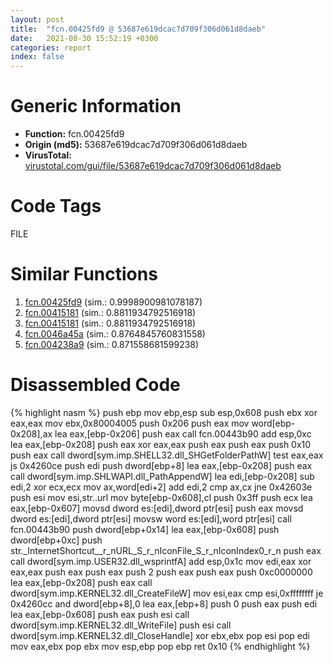 ```yaml
---
layout: post
title:  "fcn.00425fd9 @ 53687e619dcac7d709f306d061d8daeb"
date:   2021-08-30 15:52:19 +0300
categories: report
index: false
---
```


# Generic Information
- **Function:** fcn.00425fd9
- **Origin (md5):** 53687e619dcac7d709f306d061d8daeb
- **VirusTotal:** [virustotal.com/gui/file/53687e619dcac7d709f306d061d8daeb][virustotal_ref]

# Code Tags
<span class="tag" id="FILE">FILE</span>


# Similar Functions

1. [fcn.00425fd9][similar_1_ref] (sim.: 0.9998900981078187)
2. [fcn.00415181][similar_2_ref] (sim.: 0.8811934792516918)
3. [fcn.00415181][similar_3_ref] (sim.: 0.8811934792516918)
4. [fcn.0046a45a][similar_4_ref] (sim.: 0.8764845760831558)
5. [fcn.004238a9][similar_5_ref] (sim.: 0.871558681599238)


# Disassembled Code

{% highlight nasm %}
push ebp
mov ebp,esp
sub esp,0x608
push ebx
xor eax,eax
mov ebx,0x80004005
push 0x206
push eax
mov word[ebp-0x208],ax
lea eax,[ebp-0x206]
push eax
call fcn.00443b90
add esp,0xc
lea eax,[ebp-0x208]
push eax
xor eax,eax
push eax
push eax
push 0x10
push eax
call dword[sym.imp.SHELL32.dll_SHGetFolderPathW]
test eax,eax
js 0x4260ce
push edi
push dword[ebp+8]
lea eax,[ebp-0x208]
push eax
call dword[sym.imp.SHLWAPI.dll_PathAppendW]
lea edi,[ebp-0x208]
sub edi,2
xor ecx,ecx
mov ax,word[edi+2]
add edi,2
cmp ax,cx
jne 0x42603e
push esi
mov esi,str..url
mov byte[ebp-0x608],cl
push 0x3ff
push ecx
lea eax,[ebp-0x607]
movsd dword es:[edi],dword ptr[esi]
push eax
movsd dword es:[edi],dword ptr[esi]
movsw word es:[edi],word ptr[esi]
call fcn.00443b90
push dword[ebp+0x14]
lea eax,[ebp-0x608]
push dword[ebp+0xc]
push str._InternetShortcut__r_nURL_S_r_nIconFile_S_r_nIconIndex0_r_n
push eax
call dword[sym.imp.USER32.dll_wsprintfA]
add esp,0x1c
mov edi,eax
xor eax,eax
push eax
push eax
push 2
push eax
push eax
push 0xc0000000
lea eax,[ebp-0x208]
push eax
call dword[sym.imp.KERNEL32.dll_CreateFileW]
mov esi,eax
cmp esi,0xffffffff
je 0x4260cc
and dword[ebp+8],0
lea eax,[ebp+8]
push 0
push eax
push edi
lea eax,[ebp-0x608]
push eax
push esi
call dword[sym.imp.KERNEL32.dll_WriteFile]
push esi
call dword[sym.imp.KERNEL32.dll_CloseHandle]
xor ebx,ebx
pop esi
pop edi
mov eax,ebx
pop ebx
mov esp,ebp
pop ebp
ret 0x10
{% endhighlight %}


[similar_1_ref]: /report/fcn.00425fd9@ba5ec83721de3ca10b3c9583f3b2c6a1
[similar_2_ref]: /report/fcn.00415181@ba5ec83721de3ca10b3c9583f3b2c6a1
[similar_3_ref]: /report/fcn.00415181@53687e619dcac7d709f306d061d8daeb
[similar_4_ref]: /report/fcn.0046a45a@d96761eb00d2d97e2b6f5ffffed0b46a
[similar_5_ref]: /report/fcn.004238a9@53687e619dcac7d709f306d061d8daeb
[virustotal_ref]: https://www.virustotal.com/gui/file/53687e619dcac7d709f306d061d8daeb